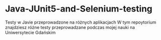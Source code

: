 ﻿# Java-JUnit5-and-Selenium-testing
Testy w Javie przeprowadzone na różnych aplikacjach
W tym repoytorium znajdziesz różne testy przeprowadzane podczas mojej nauki na Uniwersytecie Gdańskim
